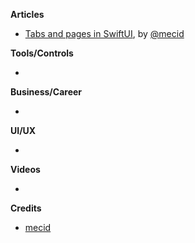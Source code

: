 
**Articles**

* [Tabs and pages in SwiftUI](https://swiftwithmajid.com/2020/09/16/tabs-and-pages-in-swiftui/), by [@mecid](https://twitter.com/mecid)

**Tools/Controls**

* 

**Business/Career**

* 

**UI/UX**

* 

**Videos**

* 

**Credits**

* [mecid](https://github.com/mecid)
